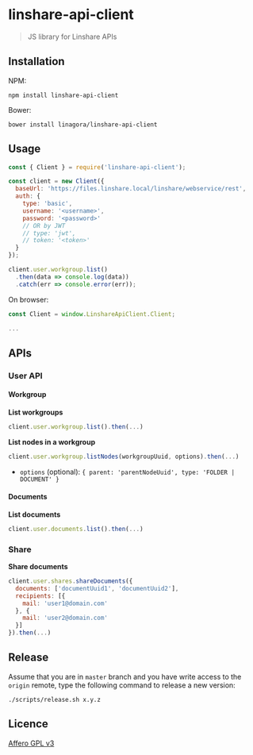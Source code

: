# linshare-api-client

> JS library for Linshare APIs

## Installation

NPM:

`npm install linshare-api-client`

Bower:

`bower install linagora/linshare-api-client`

## Usage

```javascript
const { Client } = require('linshare-api-client');

const client = new Client({
  baseUrl: 'https://files.linshare.local/linshare/webservice/rest',
  auth: {
    type: 'basic',
    username: '<username>',
    password: '<password>'
    // OR by JWT
    // type: 'jwt',
    // token: '<token>'
  }
});

client.user.workgroup.list()
  .then(data => console.log(data))
  .catch(err => console.error(err));
```

On browser:

```javascript
const Client = window.LinshareApiClient.Client;

...
```

## APIs

### User API

#### Workgroup

__List workgroups__

```javascript
client.user.workgroup.list().then(...)
```

__List nodes in a workgroup__

```javascript
client.user.workgroup.listNodes(workgroupUuid, options).then(...)
```

- `options` (optional):  `{ parent: 'parentNodeUuid', type: 'FOLDER | DOCUMENT' }`

#### Documents

__List documents__

```javascript
client.user.documents.list().then(...)
```

### Share

__Share documents__

```javascript
client.user.shares.shareDocuments({
  documents: ['documentUuid1', 'documentUuid2'],
  recipients: [{
    mail: 'user1@domain.com'
  }, {
    mail: 'user2@domain.com'
  }]
}).then(...)
```

## Release

Assume that you are in `master` branch and you have write access to the `origin`
remote, type the following command to release a new version:

`./scripts/release.sh x.y.z`

## Licence

[Affero GPL v3](http://www.gnu.org/licenses/agpl-3.0.html)
